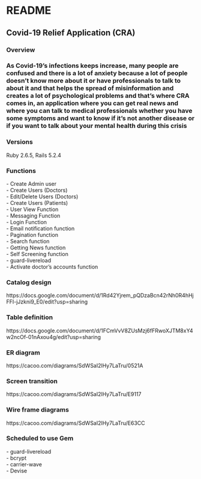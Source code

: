 # README

<h2>Covid-19 Relief Application (CRA)</h2>

<h3>Overview<h3>

As Covid-19’s infections keeps increase, many people are confused and there is a lot of anxiety because a lot of people doesn’t know more about it or have professionals to talk to about it and that helps the spread of misinformation and creates a lot of psychological problems and that’s where CRA comes in, an application where you can get real news and where you can talk to medical professionals whether you have some symptoms and want to know if it’s not another disease or if you want to talk about your mental health during this crisis

<h3>Versions</h3>

Ruby 2.6.5, Rails 5.2.4

<h3>Functions</h3>
- Create Admin user<br>
- Create Users (Doctors)<br>
- Edit/Delete Users (Doctors)<br>
- Create Users (Patients)<br>
- User View Function<br>
- Messaging Function<br>
- Login Function<br>
- Email notification function<br>
- Pagination function<br>
- Search function<br>
- Getting News function<br>
- Self Screening function<br>
- guard-livereload<br>
- Activate doctor’s accounts function

<h3>Catalog design</h3>
https://docs.google.com/document/d/1Rd42Yjrem_pQDzaBcn42rNh0R4hHjFFI-jJzkni9_E0/edit?usp=sharing

<h3>Table definition</h3>
https://docs.google.com/document/d/1FCmVvV8ZUsMzj6fFRwoXJTM8xY4w2ncOf-01nAxou4g/edit?usp=sharing

<h3>ER diagram</h3>
https://cacoo.com/diagrams/SdWSaI2lHy7LaTru/0521A

<h3>Screen transition</h3>
https://cacoo.com/diagrams/SdWSaI2lHy7LaTru/E9117

<h3>Wire frame diagrams</h3>
https://cacoo.com/diagrams/SdWSaI2lHy7LaTru/E63CC

<h3>Scheduled to use Gem</h3>
- guard-livereload<br>
- bcrypt<br>
- carrier-wave<br>
- Devise